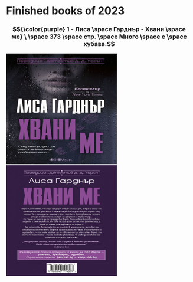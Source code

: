 <h1>Finished books of 2023</h1>
 
### $${\color{purple} 1 - Лиса \space Гарднър - Хвани \space ме} \ \space 373 \space стр. \space Много \space е \space хубава.$$

<img src='./img/LisaFront.jpg' width='300px' height='300px'> <img src='./img/LisaBack.jpg' width='300px' height='300px'>
